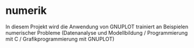 numerik
=======

In diesem Projekt wird die Anwendung von GNUPLOT trainiert an  Beispielen numerischer Probleme (Datenanalyse und Modellbildung / Programmierung mit C / Grafikprogrammierung mit GNUPLOT)